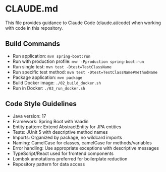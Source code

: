 # CLAUDE.md

This file provides guidance to Claude Code (claude.ai/code) when working with code in this repository.

## Build Commands
- Run application: `mvn spring-boot:run`
- Run with production profile: `mvn -Pproduction spring-boot:run`
- Run single test: `mvn test -Dtest=TestClassName`
- Run specific test method: `mvn test -Dtest=TestClassName#methodName`
- Package application: `mvn package`
- Build Docker image: `./02_build_docker.sh`
- Run in Docker: `./03_run_docker.sh`

## Code Style Guidelines
- Java version: 17
- Framework: Spring Boot with Vaadin
- Entity pattern: Extend AbstractEntity for JPA entities
- Tests: JUnit 5 with descriptive method names
- Imports: Organized by package, no wildcard imports
- Naming: CamelCase for classes, camelCase for methods/variables
- Error handling: Use appropriate exceptions with descriptive messages
- TypeScript/React used for frontend components
- Lombok annotations preferred for boilerplate reduction
- Repository pattern for data access